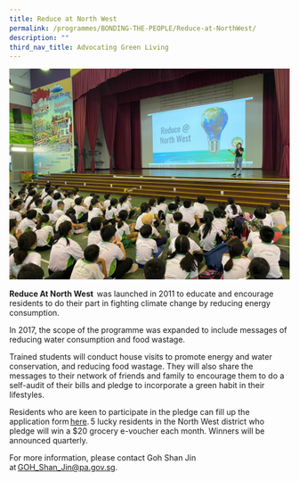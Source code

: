 ```yaml
---
title: Reduce at North West
permalink: /programmes/BONDING-THE-PEOPLE/Reduce-at-NorthWest/
description: ""
third_nav_title: Advocating Green Living
---
```

<meta name="description" content="Reduce at North West">

![](/images/Programmes/Green%20Living/PHOTO-2022-07-06-12-31-38%20(1).jpg)

**Reduce At North West**  was launched in 2011 to educate and encourage residents to do their part in fighting climate change by reducing energy consumption.  

In 2017, the scope of the programme was expanded to include messages of reducing water consumption and food wastage. 

Trained students will conduct house visits to promote energy and water conservation, and reducing food wastage. They will also share the messages to their network of friends and family to encourage them to do a self-audit of their bills and pledge to incorporate a green habit in their lifestyles.  

Residents who are keen to participate in the pledge can fill up the application form [here](https://go.gov.sg/reduce-sign-up). 5 lucky residents in the North West district who pledge will win a $20 grocery e-voucher each month. Winners will be announced quarterly.   

For more information, please contact Goh Shan Jin at [GOH\_Shan\_Jin@pa.gov.sg](mailto:GOH_Shan_Jin@pa.gov.sg?subject=Reduce%20@%20North%20West).